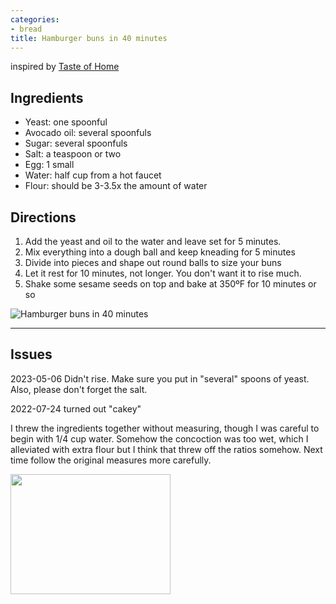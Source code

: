 ```yaml
---
categories:
- bread
title: Hamburger buns in 40 minutes
---
```


inspired by [Taste of Home](https://www.tasteofhome.com/recipes/40-minute-hamburger-buns/)


## Ingredients

- Yeast: one spoonful
- Avocado oil: several spoonfuls
- Sugar: several spoonfuls
- Salt: a teaspoon or two
- Egg: 1 small
- Water: half cup from a hot faucet
- Flour: should be 3-3.5x the amount of water

## Directions

1. Add the yeast and oil to the water and leave set for 5 minutes.
2. Mix everything into a dough ball and keep kneading for 5 minutes
3. Divide into pieces and shape out round balls to size your buns
4. Let it rest for 10 minutes, not longer. You don't want it to rise much.
5. Shake some sesame seeds on top and bake at 350ºF for 10 minutes or so


![Hamburger buns in 40 minutes](https://sat02pap001files.storage.live.com/y4mk5DB2s8pi8xaUiLR6hENv2lPrQBetpRxV-AZEymdeW9A1jgv20nDGH-UbRksCTKf1jvmv2sp8pcdcEQsWcRGOgpQWW04SQDjjzOyn0m9QYlxa1mJYQ3xkIezdvLtTke9fx2z43xjOIC-TG-mqIoFXcIRm9KqoDvRyUjZdSuh2RwqTFYF24WcftuDl1COMVzp?width=660&height=495&cropmode=none?no.jpg)

***
## Issues

2023-05-06 
Didn't rise. Make sure you put in "several" spoons of yeast.
Also, please don't forget the salt.


2022-07-24  turned out "cakey"

I threw the ingredients together without measuring, though I was careful to begin with 1/4 cup water. Somehow the concoction was too wet, which I alleviated with extra flour but I think that threw off the ratios somehow. Next time follow the original measures more carefully.

<img src="https://sat02pap001files.storage.live.com/y4mq3rdY7InBA8AEO53ZmzF2A7-7t1w5gzbXkc7aUx2wnHCYdwSMnQq93IRM6OPNShNFuBdT9UXcq6eIpZvazWsK2V32Y2b6wGTwcQ0PDe7dGRtIJ8c2DJj8Dwvare036v3ixfGbrdePE3lZq3edBnEo0c1pAs-k5pEhSk2mgv853i5KrFMyQyvrvuAHQwMApFE?width=256&height=192&cropmode=none" width="256" height="192" />